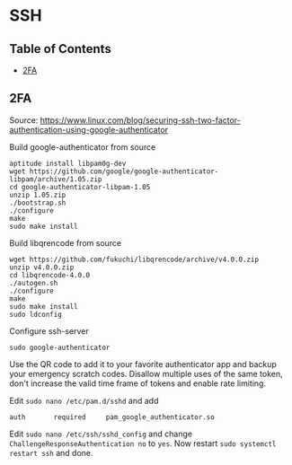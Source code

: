 # SSH

## Table of Contents

- [2FA](#2fa)

## 2FA

Source: <https://www.linux.com/blog/securing-ssh-two-factor-authentication-using-google-authenticator>

Build google-authenticator from source

```shell
aptitude install libpam0g-dev
wget https://github.com/google/google-authenticator-libpam/archive/1.05.zip
cd google-authenticator-libpam-1.05
unzip 1.05.zip
./bootstrap.sh
./configure
make
sudo make install
```

Build libqrencode from source

```shell
wget https://github.com/fukuchi/libqrencode/archive/v4.0.0.zip
unzip v4.0.0.zip
cd libqrencode-4.0.0
./autogen.sh
./configure
make
sudo make install
sudo ldconfig
```

Configure ssh-server

```shell
sudo google-authenticator
```

Use the QR code to add it to your favorite authenticator app and backup your emergency scratch codes. Disallow multiple uses of the same token, don't increase the valid time frame of tokens and enable rate limiting.

Edit `sudo nano /etc/pam.d/sshd` and add

```shell
auth       required     pam_google_authenticator.so
```

Edit `sudo nano /etc/ssh/sshd_config` and change `ChallengeResponseAuthentication no` to `yes`.
Now restart `sudo systemctl restart ssh` and done.
